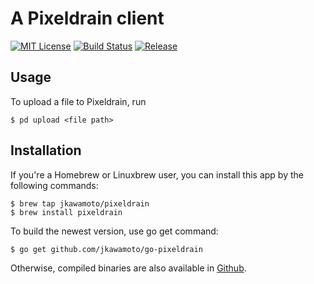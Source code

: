# A Pixeldrain client
[![MIT License](https://img.shields.io/badge/license-MIT-blue.svg?style=flat)](LICENSE)
[![Build Status](https://travis-ci.org/jkawamoto/go-pixeldrain.svg?branch=master)](https://travis-ci.org/jkawamoto/go-pixeldrain)
[![Release](https://img.shields.io/badge/release-0.2.0-brightgreen.svg)](https://github.com/jkawamoto/go-pixeldrain/releases/tag/v0.2.0)


## Usage
To upload a file to Pixeldrain, run 

```
$ pd upload <file path>
```

## Installation
If you're a Homebrew or Linuxbrew user, you can install this app by the following commands:

```
$ brew tap jkawamoto/pixeldrain
$ brew install pixeldrain
```

To build the newest version, use go get command:

```
$ go get github.com/jkawamoto/go-pixeldrain
```

Otherwise, compiled binaries are also available in [Github](https://github.com/jkawamoto/go-pixeldrain/releases).
